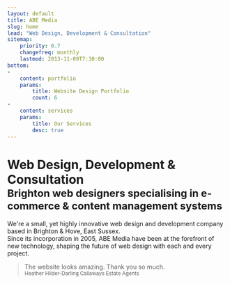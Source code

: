 ```yaml
---
layout: default
title: ABE Media
slug: home
lead: "Web Design, Development & Consultation"
sitemap:
    priority: 0.7
    changefreq: monthly
    lastmod: 2013-11-09T7:30:00
bottom: 
-
    content: portfolio
    params:
        title: Website Design Portfolio
        count: 6
-
    content: services
    params:
        title: Our Services
        desc: true
---
```

<h1>Web Design, Development &amp; Consultation<br>
<small>Brighton web designers specialising in e-commerce &amp; content management systems</small></h1>
<p class="lead">We're a small, yet highly innovative web design and development company based in Brighton &amp; Hove, East Sussex.<br>
Since its incorporation in 2005, ABE Media have been at the forefront of new technology, shaping the future of web design with each and every project.</p>

> The website looks amazing. Thank you so much.  
> <small>Heather Hilder-Darling Callaways Estate Agents</small>
